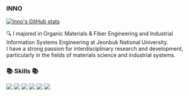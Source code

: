 ### INNO
[![Inno's GitHub stats](https://github-readme-stats.vercel.app/api?username=ru2zi&theme=ambient_gradient)](https://github.com/ru2zi/github-readme-stats)

<p align="left">🔍 I majored in Organic Materials & Fiber Engineering and Industrial Information Systems Engineering at Jeonbuk National University. <br> I have a strong passion for interdisciplinary research and development, particularly in the fields of materials science and industrial systems.</p>



<h3 align="left"><b>📚 Skills 📚</b></h3>
<p align="left">
    <img src="https://img.shields.io/badge/python-3670A0?style=for-the-badge&logo=python&logoColor=ffdd54"/>
    <img src="https://img.shields.io/badge/R-276DC3?style=for-the-badge&logo=r&logoColor=white"/>
    <img src="https://img.shields.io/badge/Excel-217346?style=for-the-badge&logo=Microsoft%20Excel&logoColor=white"/>
    <img src="https://img.shields.io/badge/Adobe%20Premiere%20Pro-9999FF?style=for-the-badge&logo=Adobe%20Premiere%20Pro&logoColor=white"/>
    <img src="https://img.shields.io/badge/PowerPoint-B7472A?style=for-the-badge&logo=Microsoft%20PowerPoint&logoColor=white"/>
    <img src="https://img.shields.io/badge/ERP-00758F?style=for-the-badge&logo=SAP&logoColor=white"/>
</p>
